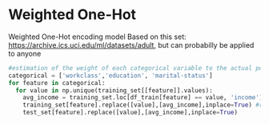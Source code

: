 # Weighted One-Hot
Weighted One-Hot encoding model
Based on this set: https://archive.ics.uci.edu/ml/datasets/adult, but can probabilly be applied to anyone

```python
#estimation of the weight of each categorical variable to the actual possibility of the income can be <=50K 
categorical = ['workclass','education', 'marital-status']
for feature in categorical:
  for value in np.unique(training_set[[feature]].values):
    avg_income = training_set.loc[df_train[feature] == value, 'income'].mean() #calculates the mean of each possibility for every categorical feature
    training_set[feature].replace([value],[avg_income],inplace=True) #replace the name of the variable with calculated value
    test_set[feature].replace([value],[avg_income],inplace=True)
```
